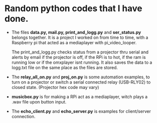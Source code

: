 <h1>Random python codes that I have done.</h1>


* The files <b>data.py, mail.py, print_and_logg.py</b> and <b>ser_status.py</b> belongs together.
It is a project I worked on from time to time, with a Raspberry pi that acted as a mediaplayer with pi_video_looper.

  The print_and_logg.py checks status from a projector thru serial and alerts by email if the projector is off, if the RPi is to hot, if the ram is running low or if the omxplayer isnt running.
  It also saves the data to a logg.txt file on the same place as the files are stored.

* The <b>relay_all_on.py</b> and <b>proj_on.py</b> is some automation examples, to turn on a projector or switch a serial connected relay (USB-RLY02) to closed state. (Projector hex code may vary)

* <b>musicbox.py</b> is for making a RPi act as a mediaplayer, witch plays a .wav file upon button input.

* The <b>echo_client.py</b> and <b>echo_server.py</b> is examples for client/server connection.
